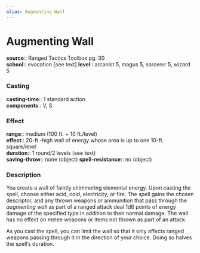 ```yaml
---
alias: Augmenting Wall
---
```


# Augmenting Wall 

**source**:: Ranged Tactics Toolbox pg. 30  
**school**:: evocation \[see text\]
**level**:: arcanist 5, magus 5, sorcerer 5, wizard 5

### Casting 

**casting-time**:: 1 standard action  
**components**:: V, S

### Effect 

**range**:: medium (100 ft. + 10 ft./level)  
**effect**:: 20-ft.-high wall of energy whose area is up to one 10-ft. square/level  
**duration**:: 1 round/2 levels (see text)  
**saving-throw**:: none (object)
**spell-resistance**:: no (object)

### Description 

You create a wall of faintly shimmering elemental energy. Upon casting the spell, choose either acid, cold, electricity, or fire. The spell gains the chosen descriptor, and any thrown weapons or ammunition that pass through the *augmenting wall* as part of a ranged attack deal 1d6 points of energy damage of the specified type in addition to their normal damage. The wall has no effect on melee weapons or items not thrown as part of an attack.  
  
As you cast the spell, you can limit the wall so that it only affects ranged weapons passing through it in the direction of your choice. Doing so halves the spell’s duration.
